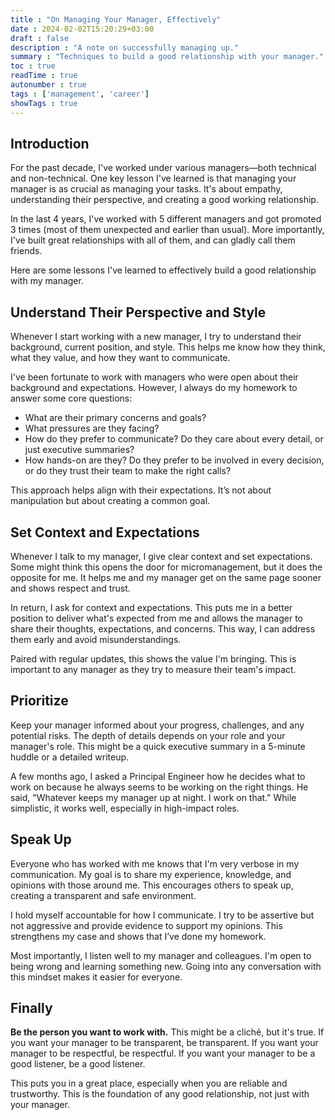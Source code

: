 ```yaml
---
title : "On Managing Your Manager, Effectively"
date : 2024-02-02T15:20:29+03:00
draft : false
description : "A note on successfully managing up."
summary : "Techniques to build a good relationship with your manager."
toc : true
readTime : true
autonumber : true
tags : ['management', 'career']
showTags : true
---
```


## Introduction

For the past decade, I've worked under various managers—both technical and non-technical. One key lesson I've learned is that managing your manager is as crucial as managing your tasks. It's about empathy, understanding their perspective, and creating a good working relationship.

In the last 4 years, I've worked with 5 different managers and got promoted 3 times (most of them unexpected and earlier than usual). More importantly, I've built great relationships with all of them, and can gladly call them friends.

Here are some lessons I've learned to effectively build a good relationship with my manager.

## Understand Their Perspective and Style

Whenever I start working with a new manager, I try to understand their background, current position, and style. This helps me know how they think, what they value, and how they want to communicate.

I've been fortunate to work with managers who were open about their background and expectations. However, I always do my homework to answer some core questions:
- What are their primary concerns and goals?
- What pressures are they facing?
- How do they prefer to communicate? Do they care about every detail, or just executive summaries?
- How hands-on are they? Do they prefer to be involved in every decision, or do they trust their team to make the right calls?

This approach helps align with their expectations. It’s not about manipulation but about creating a common goal.

## Set Context and Expectations

Whenever I talk to my manager, I give clear context and set expectations. Some might think this opens the door for micromanagement, but it does the opposite for me. It helps me and my manager get on the same page sooner and shows respect and trust.

In return, I ask for context and expectations. This puts me in a better position to deliver what's expected from me and allows the manager to share their thoughts, expectations, and concerns. This way, I can address them early and avoid misunderstandings.

Paired with regular updates, this shows the value I'm bringing. This is important to any manager as they try to measure their team's impact.

## Prioritize

Keep your manager informed about your progress, challenges, and any potential risks. The depth of details depends on your role and your manager's role. This might be a quick executive summary in a 5-minute huddle or a detailed writeup.

A few months ago, I asked a Principal Engineer how he decides what to work on because he always seems to be working on the right things. He said, "Whatever keeps my manager up at night. I work on that." While simplistic, it works well, especially in high-impact roles.

## Speak Up

Everyone who has worked with me knows that I'm very verbose in my communication. My goal is to share my experience, knowledge, and opinions with those around me. This encourages others to speak up, creating a transparent and safe environment.

I hold myself accountable for how I communicate. I try to be assertive but not aggressive and provide evidence to support my opinions. This strengthens my case and shows that I’ve done my homework.

Most importantly, I listen well to my manager and colleagues. I'm open to being wrong and learning something new. Going into any conversation with this mindset makes it easier for everyone.

## Finally

**Be the person you want to work with.** This might be a cliché, but it's true. If you want your manager to be transparent, be transparent. If you want your manager to be respectful, be respectful. If you want your manager to be a good listener, be a good listener.

This puts you in a great place, especially when you are reliable and trustworthy. This is the foundation of any good relationship, not just with your manager.
